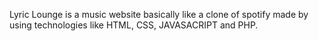 Lyric Lounge is a music website basically like a clone of spotify made by using technologies like HTML, CSS, JAVASACRIPT and PHP.
